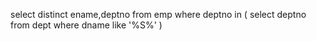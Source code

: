 select distinct ename,deptno
from emp
where deptno in (
  select deptno
  from dept
  where dname like '%S%'
  )

  
